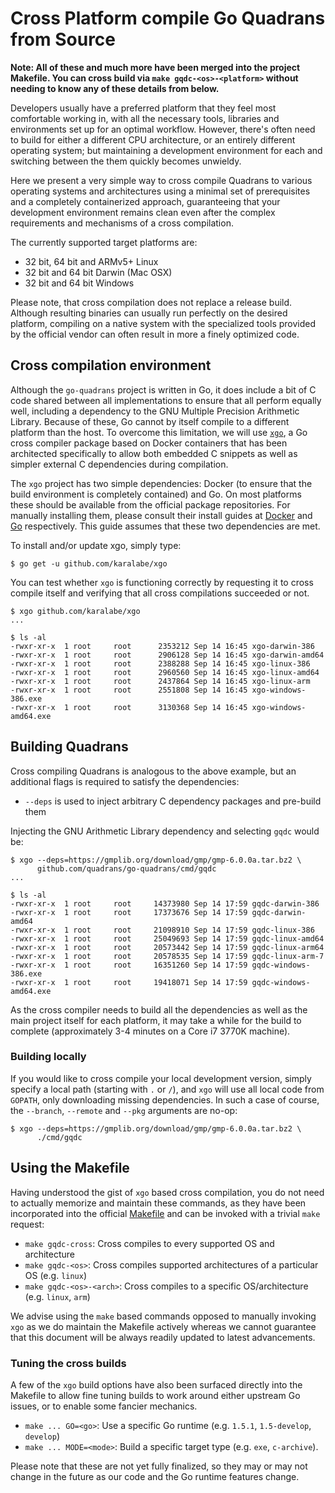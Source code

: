 Cross Platform compile Go Quadrans from Source
==============================================

**Note: All of these and much more have been merged into the project Makefile. You can cross build via `make gqdc-<os>-<platform>` without needing to know any of these details from below.**

Developers usually have a preferred platform that they feel most comfortable working in, with all the necessary tools, libraries and environments set up for an optimal workflow.
However, there's often need to build for either a different CPU architecture, or an entirely different operating system; but maintaining a development environment for each and switching between the them quickly becomes unwieldy.

Here we present a very simple way to cross compile Quadrans to various operating systems and architectures using a minimal set of prerequisites and a completely containerized approach, guaranteeing that your development environment remains clean even after the complex requirements and mechanisms of a cross compilation.

The currently supported target platforms are:

 - 32 bit, 64 bit and ARMv5+ Linux
 - 32 bit and 64 bit Darwin (Mac OSX)
 - 32 bit and 64 bit Windows

Please note, that cross compilation does not replace a release build. Although resulting binaries can usually run perfectly on the desired platform, compiling on a native system with the specialized tools provided by the official vendor can often result in more a finely optimized code.

## Cross compilation environment

Although the `go-quadrans` project is written in Go, it does include a bit of C code shared between all implementations to ensure that all perform equally well, including a dependency to the GNU Multiple Precision Arithmetic Library. Because of these, Go cannot by itself compile to a different platform than the host. To overcome this limitation, we will use [`xgo`](https://github.com/karalabe/xgo), a Go cross compiler package based on Docker containers that has been architected specifically to allow both embedded C snippets as well as simpler external C dependencies during compilation.

The `xgo` project has two simple dependencies: Docker (to ensure that the build environment is completely contained) and Go. On most platforms these should be available from the official package repositories. For manually installing them, please consult their install guides at [Docker](https://docs.docker.com/installation/) and [Go](https://golang.org/doc/install) respectively. This guide assumes that these two dependencies are met.

To install and/or update xgo, simply type:

    $ go get -u github.com/karalabe/xgo

You can test whether `xgo` is functioning correctly by requesting it to cross compile itself and verifying that all cross compilations succeeded or not.

    $ xgo github.com/karalabe/xgo
    ...

    $ ls -al
    -rwxr-xr-x  1 root     root      2353212 Sep 14 16:45 xgo-darwin-386
    -rwxr-xr-x  1 root     root      2906128 Sep 14 16:45 xgo-darwin-amd64
    -rwxr-xr-x  1 root     root      2388288 Sep 14 16:45 xgo-linux-386
    -rwxr-xr-x  1 root     root      2960560 Sep 14 16:45 xgo-linux-amd64
    -rwxr-xr-x  1 root     root      2437864 Sep 14 16:45 xgo-linux-arm
    -rwxr-xr-x  1 root     root      2551808 Sep 14 16:45 xgo-windows-386.exe
    -rwxr-xr-x  1 root     root      3130368 Sep 14 16:45 xgo-windows-amd64.exe


## Building Quadrans

Cross compiling Quadrans is analogous to the above example, but an additional flags is required to satisfy the dependencies:

 - `--deps` is used to inject arbitrary C dependency packages and pre-build them

Injecting the GNU Arithmetic Library dependency and selecting `gqdc` would be:

    $ xgo --deps=https://gmplib.org/download/gmp/gmp-6.0.0a.tar.bz2 \
          github.com/quadrans/go-quadrans/cmd/gqdc
    ...

    $ ls -al
    -rwxr-xr-x  1 root     root     14373980 Sep 14 17:59 gqdc-darwin-386
    -rwxr-xr-x  1 root     root     17373676 Sep 14 17:59 gqdc-darwin-amd64
    -rwxr-xr-x  1 root     root     21098910 Sep 14 17:59 gqdc-linux-386
    -rwxr-xr-x  1 root     root     25049693 Sep 14 17:59 gqdc-linux-amd64
    -rwxr-xr-x  1 root     root     20573442 Sep 14 17:59 gqdc-linux-arm64
    -rwxr-xr-x  1 root     root     20578535 Sep 14 17:59 gqdc-linux-arm-7
    -rwxr-xr-x  1 root     root     16351260 Sep 14 17:59 gqdc-windows-386.exe
    -rwxr-xr-x  1 root     root     19418071 Sep 14 17:59 gqdc-windows-amd64.exe


As the cross compiler needs to build all the dependencies as well as the main project itself for each platform, it may take a while for the build to complete (approximately 3-4 minutes on a Core i7 3770K machine).


### Building locally

If you would like to cross compile your local development version, simply specify a local path (starting with `.` or `/`), and `xgo` will use all local code from `GOPATH`, only downloading missing dependencies. In such a case of course, the `--branch`, `--remote` and `--pkg` arguments are no-op:

    $ xgo --deps=https://gmplib.org/download/gmp/gmp-6.0.0a.tar.bz2 \
          ./cmd/gqdc

## Using the Makefile

Having understood the gist of `xgo` based cross compilation, you do not need to actually memorize and maintain these commands, as they have been incorporated into the official [Makefile](https://github.com/quadrans/go-quadrans/blob/main/Makefile) and can be invoked with a trivial `make` request:

 * `make gqdc-cross`: Cross compiles to every supported OS and architecture 
 * `make gqdc-<os>`: Cross compiles supported architectures of a particular OS (e.g. `linux`)
 * `make gqdc-<os>-<arch>`: Cross compiles to a specific OS/architecture (e.g. `linux`, `arm`)

We advise using the `make` based commands opposed to manually invoking `xgo` as we do maintain the Makefile actively whereas we cannot guarantee that this document will be always readily updated to latest advancements.

### Tuning the cross builds

A few of the `xgo` build options have also been surfaced directly into the Makefile to allow fine tuning builds to work around either upstream Go issues, or to enable some fancier mechanics.

 - `make ... GO=<go>`: Use a specific Go runtime (e.g. `1.5.1`, `1.5-develop`, `develop`)
 - `make ... MODE=<mode>`: Build a specific target type (e.g. `exe`, `c-archive`).

Please note that these are not yet fully finalized, so they may or may not change in the future as our code and the Go runtime features change.
